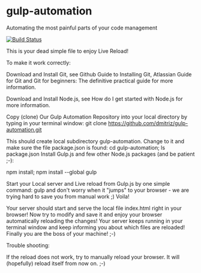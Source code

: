 # gulp-automation
Automating the most painful parts of your code management

[![Build
Status](https://travis-ci.org/dmitriz/gulp-automation.svg?branch=master)](https://travis-ci.org/dmitriz/gulp-automation)

This is your dead simple file to enjoy Live Reload!

To make it work correctly:

Download and Install Git, see Github Guide to Installing Git, Atlassian Guide for Git and Git for beginners: The definitive practical guide for more information.

Download and Install Node.js, see How do I get started with Node.js for more information.

Copy (clone) Our Gulp Automation Repository into your local directory by typing in your terminal window:
git clone https://github.com/dmitriz/gulp-automation.git

This should create local subdirectory gulp-automation. Change to it and make sure the file package.json is found:
cd gulp-automation; ls package.json
Install Gulp.js and few other Node.js packages (and be patient ;-):

npm install; npm install --global gulp

Start your Local server and Live reload from Gulp.js by one simple command:
gulp
and don't worry when it "jumps" to your browser - we are trying hard to save you from manual work ;)
Voila!

Your server should start and serve the local file index.html right in your browser! Now try to modify and save it and enjoy your browser automatically reloading the changes! Your server keeps running in your terminal window and keep informing you about which files are reloaded! Finally you are the boss of your machine! ;-)

Trouble shooting:

If the reload does not work, try to manually reload your browser. It will (hopefully) reload itself from now on. ;-)
